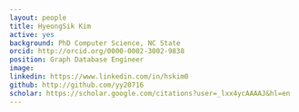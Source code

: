```yaml
---
layout: people
title: HyeongSik Kim
active: yes
background: PhD Computer Science, NC State
orcid: http://orcid.org/0000-0002-3002-9838
position: Graph Database Engineer
image: 
linkedin: https://www.linkedin.com/in/hskim0
github: http://github.com/yy20716
scholar: https://scholar.google.com/citations?user=_lxx4ycAAAAJ&hl=en
---
```

